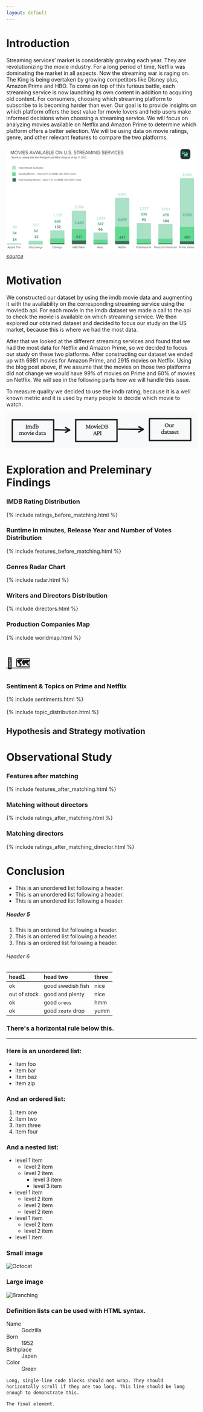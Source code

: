 ```yaml
---
layout: default
---
```


# Introduction

Streaming services’ market is considerably growing each year. They are revolutionizing the movie industry. For a long period of time, Netflix was dominating the market in all aspects. Now the streaming war is raging on. The King is being overtaken by growing competitors like Disney plus, Amazon Prime and HBO. To come on top of this furious battle, each streaming service is now launching its own content in addition to acquiring old content. For consumers, choosing which streaming platform to subscribe to is becoming harder than ever. Our goal is to provide insights on which platform offers the best value for movie lovers and help users make informed decisions when choosing a streaming service. We will focus on analyzing movies available on Netflix and Amazon Prime to determine which platform offers a better selection. We will be using data on movie ratings, genre, and other relevant features to compare the two platforms.

![movie_ss](assets/images/movies_ss.png)  
*[source](https://blog.reelgood.com/which-streaming-service-offers-the-best-bang-for-your-buck)*


# Motivation
We constructed our dataset by using the imdb movie data and augmenting it with the availability on the corresponding 
streaming service using the moviedb api. For each movie in the imdb dataset we made a call to the api to check the movie 
is available on which streaming service. We then explored our obtained dataset and decided to focus our study on the US market, because this is where we had the most data.

After that we looked at the different streaming services and found that we had the most data for Netflix and Amazon Prime, 
so we decided to focus our study on these two platforms. After constructing our dataset we ended up with 6981 movies for 
Amazon Prime, and 2915 movies on Netflix. Using the blog post above, if we assume that the movies on those two platforms
did not change we would have 99% of movies on Prime and 60% of movies on Netflix. We will see in the following parts how we 
will handle this issue.

To measure quality we decided to use the imdb rating, because it is a well known metric and it is used by many people to
decide which movie to watch. 

![construction](assets/images/construction.jpeg)  


# Exploration and Preleminary Findings

### IMDB Rating Distribution
{% include ratings_before_matching.html %}

### Runtime in minutes, Release Year and Number of Votes Distribution
{% include features_before_matching.html %}
### Genres Radar Chart 

{% include radar.html %}

### Writers and Directors Distribution
{% include directors.html %}
### Production Companies Map

{% include worldmap.html %}
# [🔎 🗺️](another-page.md)

### Sentiment & Topics on Prime and Netflix
{% include sentiments.html %}
<br/><br/>
{% include topic_distribution.html %}

## Hypothesis and Strategy motivation


# Observational Study
### Features after matching
{% include features_after_matching.html %}
### Matching without directors
{% include ratings_after_matching.html %}
### Matching directors 
{% include ratings_after_matching_director.html %}

# Conclusion

*   This is an unordered list following a header.
*   This is an unordered list following a header.
*   This is an unordered list following a header.

##### Header 5

1.  This is an ordered list following a header.
2.  This is an ordered list following a header.
3.  This is an ordered list following a header.

###### Header 6

| head1        | head two          | three |
|:-------------|:------------------|:------|
| ok           | good swedish fish | nice  |
| out of stock | good and plenty   | nice  |
| ok           | good `oreos`      | hmm   |
| ok           | good `zoute` drop | yumm  |

### There's a horizontal rule below this.

* * *

### Here is an unordered list:

*   Item foo
*   Item bar
*   Item baz
*   Item zip

### And an ordered list:

1.  Item one
1.  Item two
1.  Item three
1.  Item four

### And a nested list:

- level 1 item
  - level 2 item
  - level 2 item
    - level 3 item
    - level 3 item
- level 1 item
  - level 2 item
  - level 2 item
  - level 2 item
- level 1 item
  - level 2 item
  - level 2 item
- level 1 item

### Small image

![Octocat](https://github.githubassets.com/images/icons/emoji/octocat.png)

### Large image

![Branching](https://guides.github.com/activities/hello-world/branching.png)


### Definition lists can be used with HTML syntax.

<dl>
<dt>Name</dt>
<dd>Godzilla</dd>
<dt>Born</dt>
<dd>1952</dd>
<dt>Birthplace</dt>
<dd>Japan</dd>
<dt>Color</dt>
<dd>Green</dd>
</dl>

```
Long, single-line code blocks should not wrap. They should horizontally scroll if they are too long. This line should be long enough to demonstrate this.
```

```
The final element.
```
